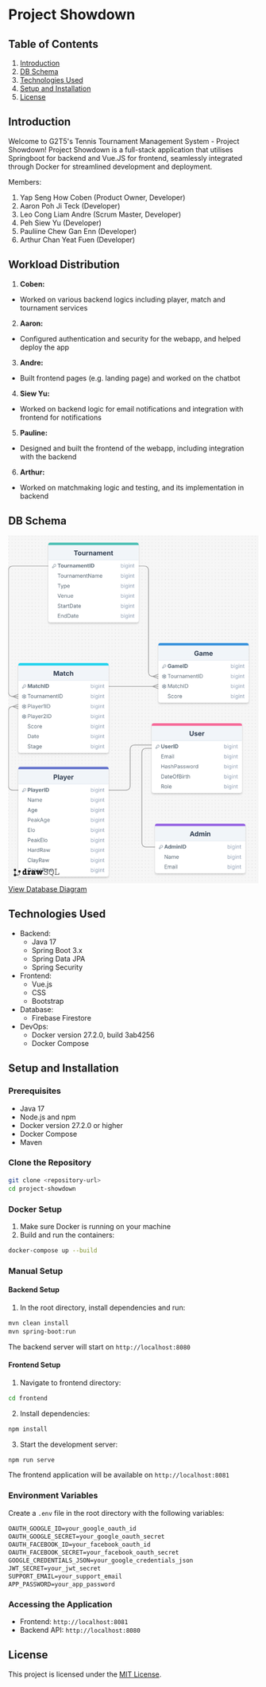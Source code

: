 # Project Showdown

## Table of Contents
1. [Introduction](#introduction)
2. [DB Schema](#db-schema)
3. [Technologies Used](#technologies-used)
4. [Setup and Installation](#setup-and-installation)
5. [License](#license)

## Introduction
Welcome to G2T5's Tennis Tournament Management System - Project Showdown! Project Showdown is a full-stack application that utilises Springboot for backend and Vue.JS for frontend, seamlessly integrated through Docker for streamlined development and deployment.

Members:
1. Yap Seng How Coben (Product Owner, Developer)
2. Aaron Poh Ji Teck (Developer)
3. Leo Cong Liam Andre (Scrum Master, Developer)
4. Peh Siew Yu (Developer)
5. Pauliine Chew Gan Enn (Developer)
6. Arthur Chan Yeat Fuen (Developer)

## Workload Distribution
1. **Coben:**
* Worked on various backend logics including player, match and tournament services
2. **Aaron:**
* Configured authentication and security for the webapp, and helped deploy the app
3. **Andre:**
* Built frontend pages (e.g. landing page) and worked on the chatbot
4. **Siew Yu:**
* Worked on backend logic for email notifications and integration with frontend for notifications
5. **Pauline:**
* Designed and built the frontend of the webapp, including integration with the backend
6. **Arthur:**
* Worked on matchmaking logic and testing, and its implementation in backend

## DB Schema
![Database Diagram](drawSQL-image-export-2024-11-20.png)
[View Database Diagram](https://drawsql.app/teams/showdown/diagrams/showdown)

## Technologies Used
- Backend:
  - Java 17
  - Spring Boot 3.x
  - Spring Data JPA
  - Spring Security
- Frontend:
  - Vue.js
  - CSS
  - Bootstrap
- Database:
  - Firebase Firestore
- DevOps:
  - Docker version 27.2.0, build 3ab4256
  - Docker Compose

## Setup and Installation

### Prerequisites
- Java 17
- Node.js and npm
- Docker version 27.2.0 or higher
- Docker Compose
- Maven

### Clone the Repository
```bash
git clone <repository-url>
cd project-showdown
```

### Docker Setup
1. Make sure Docker is running on your machine
2. Build and run the containers:

```bash
docker-compose up --build
```

### Manual Setup

#### Backend Setup
1. In the root directory, install dependencies and run:
```bash
mvn clean install
mvn spring-boot:run
```

The backend server will start on `http://localhost:8080`

#### Frontend Setup
1. Navigate to frontend directory:
```bash
cd frontend
```

2. Install dependencies:
```bash
npm install
```

3. Start the development server:
```bash
npm run serve
```

The frontend application will be available on `http://localhost:8081`

### Environment Variables
Create a `.env` file in the root directory with the following variables:
```env
OAUTH_GOOGLE_ID=your_google_oauth_id
OAUTH_GOOGLE_SECRET=your_google_oauth_secret
OAUTH_FACEBOOK_ID=your_facebook_oauth_id
OAUTH_FACEBOOK_SECRET=your_facebook_oauth_secret
GOOGLE_CREDENTIALS_JSON=your_google_credentials_json
JWT_SECRET=your_jwt_secret
SUPPORT_EMAIL=your_support_email
APP_PASSWORD=your_app_password
```

### Accessing the Application
- Frontend: `http://localhost:8081`
- Backend API: `http://localhost:8080`


## License
This project is licensed under the [MIT License](LICENSE).